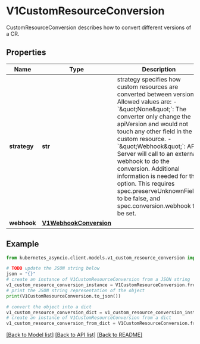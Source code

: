 # V1CustomResourceConversion

CustomResourceConversion describes how to convert different versions of a CR.

## Properties

Name | Type | Description | Notes
------------ | ------------- | ------------- | -------------
**strategy** | **str** | strategy specifies how custom resources are converted between versions. Allowed values are: - &#x60;\&quot;None\&quot;&#x60;: The converter only change the apiVersion and would not touch any other field in the custom resource. - &#x60;\&quot;Webhook\&quot;&#x60;: API Server will call to an external webhook to do the conversion. Additional information   is needed for this option. This requires spec.preserveUnknownFields to be false, and spec.conversion.webhook to be set. | 
**webhook** | [**V1WebhookConversion**](V1WebhookConversion.md) |  | [optional] 

## Example

```python
from kubernetes_asyncio.client.models.v1_custom_resource_conversion import V1CustomResourceConversion

# TODO update the JSON string below
json = "{}"
# create an instance of V1CustomResourceConversion from a JSON string
v1_custom_resource_conversion_instance = V1CustomResourceConversion.from_json(json)
# print the JSON string representation of the object
print(V1CustomResourceConversion.to_json())

# convert the object into a dict
v1_custom_resource_conversion_dict = v1_custom_resource_conversion_instance.to_dict()
# create an instance of V1CustomResourceConversion from a dict
v1_custom_resource_conversion_from_dict = V1CustomResourceConversion.from_dict(v1_custom_resource_conversion_dict)
```
[[Back to Model list]](../README.md#documentation-for-models) [[Back to API list]](../README.md#documentation-for-api-endpoints) [[Back to README]](../README.md)


